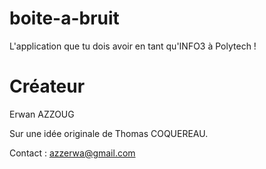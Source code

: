 # boite-a-bruit
L'application que tu dois avoir en tant qu'INFO3 à Polytech !

# Créateur
Erwan AZZOUG

Sur une idée originale de Thomas COQUEREAU.

Contact : azzerwa@gmail.com

